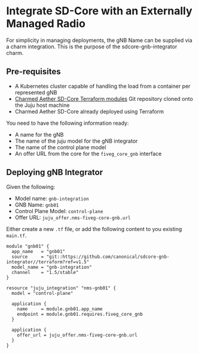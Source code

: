 # Integrate SD-Core with an Externally Managed Radio

For simplicity in managing deployments, the gNB Name can be supplied via a charm integration. This is the purpose of the sdcore-gnb-integrator charm.

## Pre-requisites

- A Kubernetes cluster capable of handling the load from a container per represented gNB
- [Charmed Aether SD-Core Terraform modules][Charmed Aether SD-Core Terraform modules] Git repository cloned onto the Juju host machine
- Charmed Aether SD-Core already deployed using Terraform

You need to have the following information ready:

- A name for the gNB
- The name of the juju model for the gNB integrator
- The name of the control plane model
- An offer URL from the core for the `fiveg_core_gnb` interface

## Deploying gNB Integrator

Given the following:

- Model name: `gnb-integration`
- GNB Name: `gnb01`
- Control Plane Model: `control-plane`
- Offer URL: `juju_offer.nms-fiveg-core-gnb.url`

Either create a new `.tf` file, or add the following content to you existing `main.tf`.

```console
module "gnb01" {
  app_name   = "gnb01"
  source     = "git::https://github.com/canonical/sdcore-gnb-integrator//terraform?ref=v1.5"
  model_name = "gnb-integration"
  channel    = "1.5/stable"
}

resource "juju_integration" "nms-gnb01" {
  model = "control-plane"

  application {
    name     = module.gnb01.app_name
    endpoint = module.gnb01.requires.fiveg_core_gnb
  }

  application {
    offer_url = juju_offer.nms-fiveg-core-gnb.url
  }
}
```

[Charmed Aether SD-Core Terraform modules]: https://github.com/canonical/terraform-juju-sdcore
